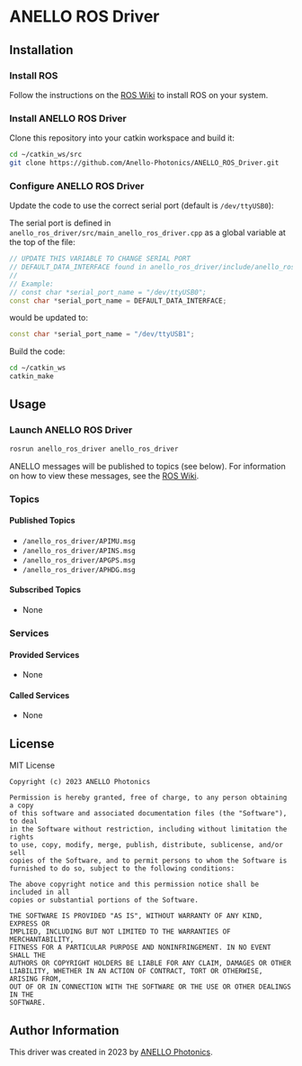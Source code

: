 # ANELLO ROS Driver

## Installation

### Install ROS

Follow the instructions on the [ROS Wiki](http://wiki.ros.org/ROS/Installation) to install ROS on your system.

### Install ANELLO ROS Driver

Clone this repository into your catkin workspace and build it:

```bash
cd ~/catkin_ws/src
git clone https://github.com/Anello-Photonics/ANELLO_ROS_Driver.git
```

### Configure ANELLO ROS Driver

Update the code to use the correct serial port (default is `/dev/ttyUSB0`):

The serial port is defined in `anello_ros_driver/src/main_anello_ros_driver.cpp` as a global variable at the top of the file:

```c++
// UPDATE THIS VARIABLE TO CHANGE SERIAL PORT
// DEFAULT_DATA_INTERFACE found in anello_ros_driver/include/anello_ros_driver/serial_interface.h
//
// Example:
// const char *serial_port_name = "/dev/ttyUSB0";
const char *serial_port_name = DEFAULT_DATA_INTERFACE;
```

would be updated to:

```c++
const char *serial_port_name = "/dev/ttyUSB1";
```

Build the code:

```bash
cd ~/catkin_ws
catkin_make
```

## Usage

### Launch ANELLO ROS Driver

```bash
rosrun anello_ros_driver anello_ros_driver
```

ANELLO messages will be published to topics (see below). For information on how to view these messages, see the [ROS Wiki](http://wiki.ros.org/ROS/Tutorials/UnderstandingTopics).

### Topics

#### Published Topics

* `/anello_ros_driver/APIMU.msg`
* `/anello_ros_driver/APINS.msg`
* `/anello_ros_driver/APGPS.msg`
* `/anello_ros_driver/APHDG.msg`

#### Subscribed Topics

* None

### Services

#### Provided Services

* None

#### Called Services

* None

## License

MIT License

```text
Copyright (c) 2023 ANELLO Photonics

Permission is hereby granted, free of charge, to any person obtaining a copy
of this software and associated documentation files (the "Software"), to deal
in the Software without restriction, including without limitation the rights
to use, copy, modify, merge, publish, distribute, sublicense, and/or sell
copies of the Software, and to permit persons to whom the Software is
furnished to do so, subject to the following conditions:

The above copyright notice and this permission notice shall be included in all
copies or substantial portions of the Software.

THE SOFTWARE IS PROVIDED "AS IS", WITHOUT WARRANTY OF ANY KIND, EXPRESS OR
IMPLIED, INCLUDING BUT NOT LIMITED TO THE WARRANTIES OF MERCHANTABILITY,
FITNESS FOR A PARTICULAR PURPOSE AND NONINFRINGEMENT. IN NO EVENT SHALL THE
AUTHORS OR COPYRIGHT HOLDERS BE LIABLE FOR ANY CLAIM, DAMAGES OR OTHER
LIABILITY, WHETHER IN AN ACTION OF CONTRACT, TORT OR OTHERWISE, ARISING FROM,
OUT OF OR IN CONNECTION WITH THE SOFTWARE OR THE USE OR OTHER DEALINGS IN THE
SOFTWARE.

```

## Author Information

This driver was created in 2023 by [ANELLO Photonics](https://www.anellophotonics.com/).
